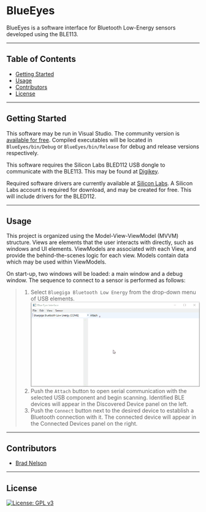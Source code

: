 # BlueEyes

BlueEyes is a software interface for Bluetooth Low-Energy sensors developed using the BLE113.

---
## Table of Contents

- [Getting Started](#getting-started)
- [Usage](#usage)
- [Contributors](#contributors)
- [License](#license)

---
## Getting Started

This software may be run in Visual Studio. The community version is [available for free](https://visualstudio.microsoft.com/downloads/). Compiled executables will be located in `BlueEyes/bin/Debug` or `BlueEyes/bin/Release` for debug and release versions respectively.

This software requires the Silicon Labs BLED112 USB dongle to communicate with the BLE113. This may be found at [Digikey](https://www.digikey.com/product-detail/en/silicon-labs/BLED112-V1/1446-1030-ND/4245505).

Required software drivers are currently available at [Silicon Labs](https://www.silabs.com/documents/login/software/Bluegiga-ble-1.5.0-137.exe). A Silicon Labs account is required for download, and may be created for free. This will include drivers for the BLED112.

---
## Usage

This project is organized using the Model-View-ViewModel (MVVM) structure. Views are elements that the user interacts with directly, such as windows and UI elements. ViewModels are associated with each View, and provide the behind-the-scenes logic for each view. Models contain data which may be used within ViewModels.

On start-up, two windows will be loaded: a main window and a debug window. The sequence to connect to a sensor is performed as follows: 

> 1. Select `Bluegiga Bluetooth Low Energy` from the drop-down menu of USB elements. ![](https://github.com/bradleydavidnelson/BlueEyes/blob/master/Media/port-select.gif?raw=true)
> 1. Push the `Attach` button to open serial communication with the selected USB component and begin scanning. Identified BLE devices will appear in the Discovered Device panel on the left.
> 1. Push the `Connect` button next to the desired device to establish a Bluetooth connection with it. The connected device will appear in the Connected Devices panel on the right.

---
## Contributors
- [Brad Nelson](https://github.com/bradleydavidnelson)

---
## License
[![License: GPL v3](https://img.shields.io/badge/License-GPLv3-blue.svg)](https://www.gnu.org/licenses/gpl-3.0)
